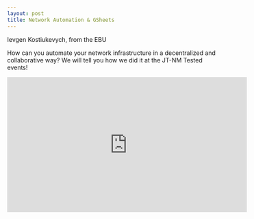 ```yaml
---
layout: post
title: Network Automation & GSheets
---
```

Ievgen Kostiukevych, from the EBU

How can you automate your network infrastructure in a decentralized and collaborative way? We will tell you how we did it at the JT-NM Tested events!

<iframe width="560" height="315" src="https://www.youtube.com/embed/c4nbk_D8C_g" frameborder="0" allow="accelerometer; autoplay; encrypted-media; gyroscope; picture-in-picture" allowfullscreen></iframe>

